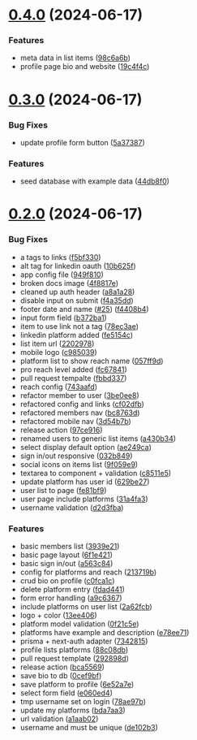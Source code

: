 # [0.4.0](https://github.com/EddieHubCommunity/CreatorsRegistry/compare/v0.3.0...v0.4.0) (2024-06-17)


### Features

* meta data in list items ([98c6a6b](https://github.com/EddieHubCommunity/CreatorsRegistry/commit/98c6a6bd6b32590b642dc0c24422d062a6ff4a71))
* profile page bio and website ([19c4f4c](https://github.com/EddieHubCommunity/CreatorsRegistry/commit/19c4f4cd2667f49768e3e12bf3e9dbb3eea9c2a4))



# [0.3.0](https://github.com/EddieHubCommunity/CreatorsRegistry/compare/v0.2.0...v0.3.0) (2024-06-17)


### Bug Fixes

* update profile form button ([5a37387](https://github.com/EddieHubCommunity/CreatorsRegistry/commit/5a37387c5abae74f122700dc07a71312f7bfc401))


### Features

* seed database with example data ([44db8f0](https://github.com/EddieHubCommunity/CreatorsRegistry/commit/44db8f0834c76ed466e749aa6cec9653c3262fb0))



# [0.2.0](https://github.com/EddieHubCommunity/CreatorsRegistry/compare/6f1e4210a6b1bd6e4075b9b1e3c341609d36cb49...v0.2.0) (2024-06-17)


### Bug Fixes

* a tags to links ([f5bf330](https://github.com/EddieHubCommunity/CreatorsRegistry/commit/f5bf3302084ed3bc7fee684f5372c44110a79e68))
* alt tag for linkedin oauth ([10b625f](https://github.com/EddieHubCommunity/CreatorsRegistry/commit/10b625f3b54885b5f1bb473c6f3315e7b29408c0))
* app config file ([949f810](https://github.com/EddieHubCommunity/CreatorsRegistry/commit/949f810fa722012faf5c01db6634e0801f102c23))
* broken docs image ([4f8817e](https://github.com/EddieHubCommunity/CreatorsRegistry/commit/4f8817e47dfb6e4c11908bb67673abec237e74e7))
* cleaned up auth header ([a8a1a28](https://github.com/EddieHubCommunity/CreatorsRegistry/commit/a8a1a2807a9b0b7d185ef54f406ec4144166c331))
* disable input on submit ([f4a35dd](https://github.com/EddieHubCommunity/CreatorsRegistry/commit/f4a35dd2f1155c9e6006e36e6e26d1d5f4937ba9))
* footer date and name ([#25](https://github.com/EddieHubCommunity/CreatorsRegistry/issues/25)) ([f4408b4](https://github.com/EddieHubCommunity/CreatorsRegistry/commit/f4408b44d2f56c67d9b3b55a9f02101895f8579f))
* input form field ([b372ba1](https://github.com/EddieHubCommunity/CreatorsRegistry/commit/b372ba12e5a8e5d77c3d837ab4b38d0cdacb12a9))
* item to use link not a tag ([78ec3ae](https://github.com/EddieHubCommunity/CreatorsRegistry/commit/78ec3aeb0a9e6f5b8ae4142911ae44122aa4efe2))
* linkedin platform added ([fe5154c](https://github.com/EddieHubCommunity/CreatorsRegistry/commit/fe5154cd1cb3bd7bb94ddf87ba5f427689dada65))
* list item url ([2202978](https://github.com/EddieHubCommunity/CreatorsRegistry/commit/2202978c08b169d23ee0d64b608844e707e3d360))
* mobile logo ([c985039](https://github.com/EddieHubCommunity/CreatorsRegistry/commit/c9850391d76b9d317c44731e56c0db2e960cbac1))
* platform list to show reach name ([057ff9d](https://github.com/EddieHubCommunity/CreatorsRegistry/commit/057ff9dd23b5d12851beffa77036fb1a84fe9f43))
* pro reach level added ([fc67841](https://github.com/EddieHubCommunity/CreatorsRegistry/commit/fc67841cfb43c3f284629a57ff18ee3650fb544a))
* pull request tempalte ([fbbd337](https://github.com/EddieHubCommunity/CreatorsRegistry/commit/fbbd337f7b7533cf939a6bc9dbc608a93f75043f))
* reach config ([743aafd](https://github.com/EddieHubCommunity/CreatorsRegistry/commit/743aafd738ed03bff0463159cbf2e53c9e1cc348))
* refactor member to user ([3be0ee8](https://github.com/EddieHubCommunity/CreatorsRegistry/commit/3be0ee8052545865b288d730698530d09ce3e4f5))
* refactored config and links ([cf02dfb](https://github.com/EddieHubCommunity/CreatorsRegistry/commit/cf02dfba130bcdabf78e341ca489454d9245783c))
* refactored members nav ([bc8763d](https://github.com/EddieHubCommunity/CreatorsRegistry/commit/bc8763d3815e77604c43985b88416374a61519e7))
* refactored mobile nav ([3d54b7b](https://github.com/EddieHubCommunity/CreatorsRegistry/commit/3d54b7b34b370db33934329febb0ba7fa877b7a0))
* release action ([97ce916](https://github.com/EddieHubCommunity/CreatorsRegistry/commit/97ce916556a1b86d374a1d3f8b8a887a65b424b4))
* renamed users to generic list items ([a430b34](https://github.com/EddieHubCommunity/CreatorsRegistry/commit/a430b349461b04fa60868dfaa72f3fc5c4bf7b88))
* select display default option ([ae249ca](https://github.com/EddieHubCommunity/CreatorsRegistry/commit/ae249ca1cd4aaa3c3eac40fc2540a5ce9447e485))
* sign in/out responsive ([032b849](https://github.com/EddieHubCommunity/CreatorsRegistry/commit/032b849ad8cfbcf991a276b5589b52d108c0e207))
* social icons on items list ([9f059e9](https://github.com/EddieHubCommunity/CreatorsRegistry/commit/9f059e98d1ea920cd09ea943dc1f2c155b4a4da4))
* textarea to component + validation ([c8511e5](https://github.com/EddieHubCommunity/CreatorsRegistry/commit/c8511e504c554c40eecc05fa240998f83237d969))
* update platform has user id ([629be27](https://github.com/EddieHubCommunity/CreatorsRegistry/commit/629be27d8a8970c6025d2d90d12ea478333c3797))
* user list to page ([fe81bf9](https://github.com/EddieHubCommunity/CreatorsRegistry/commit/fe81bf91625fb717d046073bf8194a02e957b0c7))
* user page include platforms ([31a4fa3](https://github.com/EddieHubCommunity/CreatorsRegistry/commit/31a4fa3fd38f5405c5a5ede63913a704e49fc4db))
* username validation ([d2d3fba](https://github.com/EddieHubCommunity/CreatorsRegistry/commit/d2d3fba692bca9643f0cb9628b4630b4f23c625a))


### Features

* basic members list ([3939e21](https://github.com/EddieHubCommunity/CreatorsRegistry/commit/3939e2122d7362a873f3fe826b6338fb02a2efcf))
* basic page layout ([6f1e421](https://github.com/EddieHubCommunity/CreatorsRegistry/commit/6f1e4210a6b1bd6e4075b9b1e3c341609d36cb49))
* basic sign in/out ([a563c84](https://github.com/EddieHubCommunity/CreatorsRegistry/commit/a563c84d159ff0bdf22fd33a18f243729f6baeba))
* config for platforms and reach ([213719b](https://github.com/EddieHubCommunity/CreatorsRegistry/commit/213719b61caf3cf5396cb0bae6e367105970eeda))
* crud bio on profile ([c0fca1c](https://github.com/EddieHubCommunity/CreatorsRegistry/commit/c0fca1c72c52b25098296d47789da23c586d39b3))
* delete platform entry ([fdad441](https://github.com/EddieHubCommunity/CreatorsRegistry/commit/fdad44177dbcf4bdd1035c540923b0a1ca4bbadf))
* form error handling ([a9c6367](https://github.com/EddieHubCommunity/CreatorsRegistry/commit/a9c63676ff6aead717124c88d6a1ab6ebd043a6c))
* include platforms on user list ([2a62fcb](https://github.com/EddieHubCommunity/CreatorsRegistry/commit/2a62fcb9df413b4522a16d4338af0d3ec7299f6e))
* logo + color ([13ee406](https://github.com/EddieHubCommunity/CreatorsRegistry/commit/13ee406343a63ac2763f681945e278698004de2d))
* platform model validation ([0f21c5e](https://github.com/EddieHubCommunity/CreatorsRegistry/commit/0f21c5eaf91caf68c91506c0df712101a40d031b))
* platforms have example and description ([e78ee71](https://github.com/EddieHubCommunity/CreatorsRegistry/commit/e78ee717f0da694b02f629be66481262740b70c2))
* prisma + next-auth adapter ([7342815](https://github.com/EddieHubCommunity/CreatorsRegistry/commit/73428157e9b81aa4c502554f5c79701736e1eae2))
* profile lists platforms ([88c08db](https://github.com/EddieHubCommunity/CreatorsRegistry/commit/88c08db8a925173804b3cc38276297de769f4d27))
* pull request template ([292898d](https://github.com/EddieHubCommunity/CreatorsRegistry/commit/292898d76d876ef513f147b3113e57abd291943f))
* release action ([bca5569](https://github.com/EddieHubCommunity/CreatorsRegistry/commit/bca5569d03286eb6c40ce16b32229e7dbc491668))
* save bio to db ([0cef9bf](https://github.com/EddieHubCommunity/CreatorsRegistry/commit/0cef9bfd036297723b3272e78a109cdf921d3893))
* save platform to profile ([6e52a7e](https://github.com/EddieHubCommunity/CreatorsRegistry/commit/6e52a7e3be6a74f39d678556e7924dead9ee70d3))
* select form field ([e060ed4](https://github.com/EddieHubCommunity/CreatorsRegistry/commit/e060ed44066bbbb4faf267f70b2e8367ad72e9db))
* tmp username set on login ([78ae97b](https://github.com/EddieHubCommunity/CreatorsRegistry/commit/78ae97b339d7dd1b895f65a13682b51eecd8a3e0))
* update my platforms ([bda7aa3](https://github.com/EddieHubCommunity/CreatorsRegistry/commit/bda7aa37c00f7beb7a83ac2e4995b1adc95c1182))
* url validation ([a1aab02](https://github.com/EddieHubCommunity/CreatorsRegistry/commit/a1aab028b2b89625c9d02367ceddb68d04da1b0a))
* username and must be unique ([de102b3](https://github.com/EddieHubCommunity/CreatorsRegistry/commit/de102b304f4447f6af5a72e8a931ee0583a99a75))



